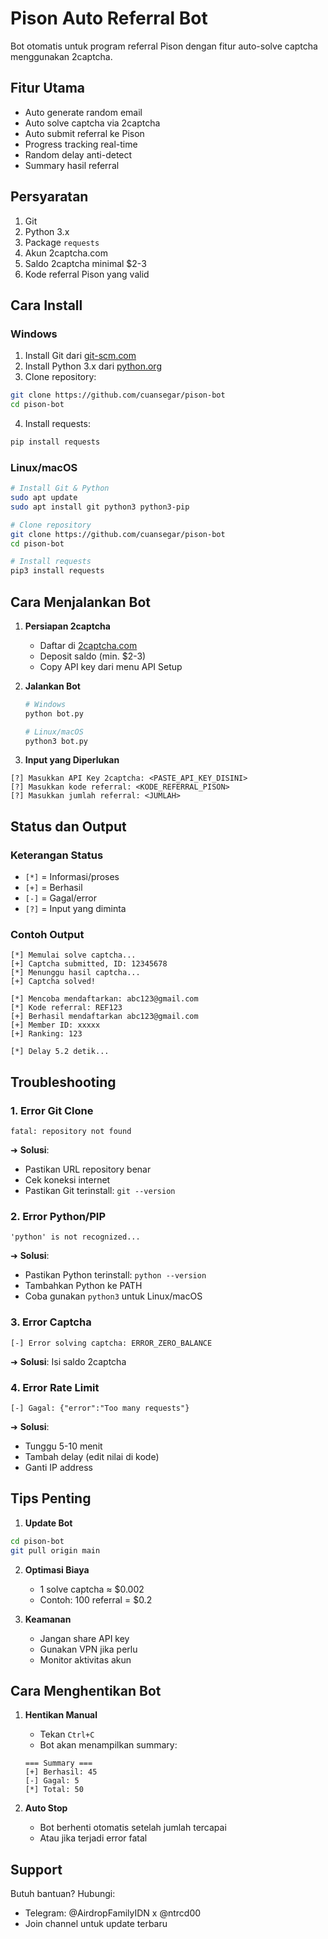 # Pison Auto Referral Bot

Bot otomatis untuk program referral Pison dengan fitur auto-solve captcha menggunakan 2captcha.

## Fitur Utama
- Auto generate random email
- Auto solve captcha via 2captcha
- Auto submit referral ke Pison
- Progress tracking real-time
- Random delay anti-detect
- Summary hasil referral

## Persyaratan
1. Git
2. Python 3.x
3. Package `requests`
4. Akun 2captcha.com
5. Saldo 2captcha minimal $2-3
6. Kode referral Pison yang valid

## Cara Install

### Windows
1. Install Git dari [git-scm.com](https://git-scm.com)
2. Install Python 3.x dari [python.org](https://python.org)
3. Clone repository:
```bash
git clone https://github.com/cuansegar/pison-bot
cd pison-bot
```
4. Install requests:
```bash
pip install requests
```

### Linux/macOS
```bash
# Install Git & Python
sudo apt update
sudo apt install git python3 python3-pip

# Clone repository
git clone https://github.com/cuansegar/pison-bot
cd pison-bot

# Install requests
pip3 install requests
```

## Cara Menjalankan Bot

1. **Persiapan 2captcha**
   - Daftar di [2captcha.com](https://2captcha.com)
   - Deposit saldo (min. $2-3)
   - Copy API key dari menu API Setup

2. **Jalankan Bot**
   ```bash
   # Windows
   python bot.py
   
   # Linux/macOS
   python3 bot.py
   ```

3. **Input yang Diperlukan**
```
[?] Masukkan API Key 2captcha: <PASTE_API_KEY_DISINI>
[?] Masukkan kode referral: <KODE_REFERRAL_PISON>
[?] Masukkan jumlah referral: <JUMLAH>
```

## Status dan Output

### Keterangan Status
- `[*]` = Informasi/proses
- `[+]` = Berhasil
- `[-]` = Gagal/error
- `[?]` = Input yang diminta

### Contoh Output
```
[*] Memulai solve captcha...
[+] Captcha submitted, ID: 12345678
[*] Menunggu hasil captcha...
[+] Captcha solved!

[*] Mencoba mendaftarkan: abc123@gmail.com
[*] Kode referral: REF123
[+] Berhasil mendaftarkan abc123@gmail.com
[+] Member ID: xxxxx
[+] Ranking: 123

[*] Delay 5.2 detik...
```

## Troubleshooting

### 1. Error Git Clone
```
fatal: repository not found
```
➜ **Solusi**: 
- Pastikan URL repository benar
- Cek koneksi internet
- Pastikan Git terinstall: `git --version`

### 2. Error Python/PIP
```
'python' is not recognized...
```
➜ **Solusi**: 
- Pastikan Python terinstall: `python --version`
- Tambahkan Python ke PATH
- Coba gunakan `python3` untuk Linux/macOS

### 3. Error Captcha
```
[-] Error solving captcha: ERROR_ZERO_BALANCE
```
➜ **Solusi**: Isi saldo 2captcha

### 4. Error Rate Limit
```
[-] Gagal: {"error":"Too many requests"}
```
➜ **Solusi**:
- Tunggu 5-10 menit
- Tambah delay (edit nilai di kode)
- Ganti IP address

## Tips Penting

1. **Update Bot**
```bash
cd pison-bot
git pull origin main
```

2. **Optimasi Biaya**
   - 1 solve captcha ≈ $0.002
   - Contoh: 100 referral = $0.2

3. **Keamanan**
   - Jangan share API key
   - Gunakan VPN jika perlu
   - Monitor aktivitas akun

## Cara Menghentikan Bot

1. **Hentikan Manual**
   - Tekan `Ctrl+C`
   - Bot akan menampilkan summary:
   ```
   === Summary ===
   [+] Berhasil: 45
   [-] Gagal: 5
   [*] Total: 50
   ```

2. **Auto Stop**
   - Bot berhenti otomatis setelah jumlah tercapai
   - Atau jika terjadi error fatal

## Support

Butuh bantuan? Hubungi:
- Telegram: @AirdropFamilyIDN x @ntrcd00
- Join channel untuk update terbaru
